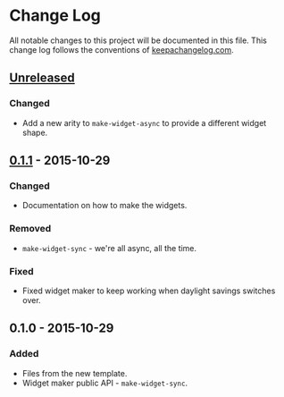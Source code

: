 # Change Log
All notable changes to this project will be documented in this file. This change log follows the conventions of [keepachangelog.com](http://keepachangelog.com/).

## [Unreleased][unreleased]
### Changed
- Add a new arity to `make-widget-async` to provide a different widget shape.

## [0.1.1] - 2015-10-29
### Changed
- Documentation on how to make the widgets.

### Removed
- `make-widget-sync` - we're all async, all the time.

### Fixed
- Fixed widget maker to keep working when daylight savings switches over.

## 0.1.0 - 2015-10-29
### Added
- Files from the new template.
- Widget maker public API - `make-widget-sync`.

[unreleased]: https://github.com/your-name/amanas17/compare/0.1.1...HEAD
[0.1.1]: https://github.com/your-name/amanas17/compare/0.1.0...0.1.1
